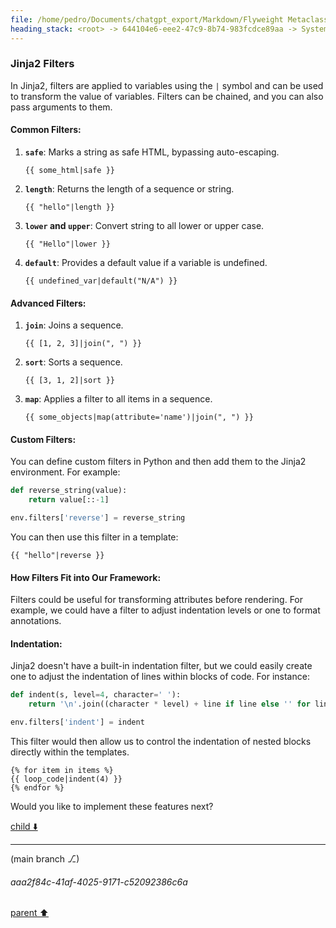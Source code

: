 ```yaml
---
file: /home/pedro/Documents/chatgpt_export/Markdown/Flyweight Metaclass for Models.md
heading_stack: <root> -> 644104e6-eee2-47c9-8b74-983fcdce89aa -> System -> c734da8b-007e-4793-a988-4ab6af4a8c7f -> System -> aaa21a84-fb1c-420d-a200-7e9ff8bd1dca -> User -> cc118a5e-cea7-4eb5-8a55-2d298a0eb3e4 -> Assistant -> aee36206-2846-4af8-97fc-c08ea32d04f7 -> Assistant -> fe5d834e-f4ba-4d75-a77b-b419a41172d6 -> Tool -> 3cc5cb2f-9bf2-4ec7-b730-4b7a6e37379d -> Assistant -> aaa2c0bf-efc0-41ea-9394-4821c3fecdd6 -> User -> 7770a31d-c47b-48a5-9a87-cd318296e663 -> Assistant -> 186f96c5-6c2e-4c78-90de-dfcc8ee777fc -> Tool -> c7e4a869-cad6-4bc6-8ce6-a57f1c21d6a5 -> Assistant -> aaa25436-2417-4590-99f2-b2c737ebd76e -> User -> 19cc38f8-b99d-499e-968a-3b533d806593 -> System -> 5827125a-b24e-4d18-86f6-470e815d7c30 -> Assistant -> 2514e975-d6c8-40fa-82d6-b29ba3ca3f5b -> Tool -> c413c192-dbfa-4cd5-b113-6201359a48c4 -> Assistant -> aaa26c46-7fbc-40e0-84af-8ed1af29aead -> User -> 506d9386-4909-4f98-b93b-918b5195353d -> Assistant -> 8d250109-2a1c-441d-ba2a-308f0a29d4ee -> Tool -> 3f71f78a-f0ab-414d-8582-4eb8ac0509a1 -> Assistant -> aaa2ffb7-f72c-40d5-966d-14e571c53329 -> User -> e807b595-379e-4edb-8fe6-eaa3da99bfe9 -> Assistant -> 1. `eval` and `exec` -> aaa25a0d-f0e8-4bd4-a669-466936b2c926 -> User -> a8b4ec28-b54d-42a8-9869-1f9003b5d03d -> Assistant -> 1. String Interpolation and Formatting -> 2. Template Engines -> 3. Abstract Syntax Trees (AST) -> 4. Code Objects -> 5. External Code Generators -> Considerations: -> aaa2160c-f02b-435f-b83d-e90262137062 -> User -> d53f0445-e6dd-4877-87d0-888ed58ebb6a -> Assistant -> Specialized Tools for Code Generation: -> aaa2e3d0-1e2b-4b68-8514-d4f950d30cc7 -> User -> 010a9d0b-ce90-4bf3-95b8-88e5ff084052 -> Assistant -> aaa21d32-d668-44ae-b08f-f222f44b4cd0 -> User -> a0cd3eb4-5990-44ff-9805-da6f97ff9893 -> Assistant -> f3b40fa7-3ee3-4a97-96eb-3ccf9fedc08b -> Tool -> 7ac70b6a-5567-4957-9e2b-960e3f85f32e -> Assistant -> 1cce47a3-81d6-4479-8ad5-298a4485b8e3 -> Assistant -> 18145d77-ffaa-4d6c-be45-9e7d531b9fd7 -> Tool -> ac949eea-f062-4e9d-a10a-645d16f3ab89 -> Assistant -> aaa2774d-64b6-4bb9-b1b3-dfc061b8c71d -> User -> 090df718-1273-46de-bd32-0bd1df2946cc -> Assistant -> aaa2be15-5b43-4eec-9472-3124b2b59b51 -> User -> f6c83d92-ee78-41b3-a474-cbcdc8cb533b -> Assistant -> 88df967f-807f-4201-bb2c-448b9bff3637 -> Tool -> 314de866-c6dc-4bd4-bb24-d5cde96cafd1 -> Assistant -> aaa2c7df-33c4-4f37-93f3-3f8dd7a72ef7 -> User -> d89f1fee-5401-417c-bdba-c62bef3f3f6e -> Assistant -> Jinja2 Filters
---
```

### Jinja2 Filters

In Jinja2, filters are applied to variables using the `|` symbol and can be used to transform the value of variables. Filters can be chained, and you can also pass arguments to them.

#### Common Filters:

1. **`safe`**: Marks a string as safe HTML, bypassing auto-escaping.
    ```jinja2
    {{ some_html|safe }}
    ```
   
2. **`length`**: Returns the length of a sequence or string.
    ```jinja2
    {{ "hello"|length }}
    ```
   
3. **`lower` and `upper`**: Convert string to all lower or upper case.
    ```jinja2
    {{ "Hello"|lower }}
    ```
  
4. **`default`**: Provides a default value if a variable is undefined.
    ```jinja2
    {{ undefined_var|default("N/A") }}
    ```

#### Advanced Filters:

1. **`join`**: Joins a sequence.
    ```jinja2
    {{ [1, 2, 3]|join(", ") }}
    ```
   
2. **`sort`**: Sorts a sequence.
    ```jinja2
    {{ [3, 1, 2]|sort }}
    ```

3. **`map`**: Applies a filter to all items in a sequence.
    ```jinja2
    {{ some_objects|map(attribute='name')|join(", ") }}
    ```

#### Custom Filters:

You can define custom filters in Python and then add them to the Jinja2 environment. For example:

```python
def reverse_string(value):
    return value[::-1]

env.filters['reverse'] = reverse_string
```

You can then use this filter in a template:

```jinja2
{{ "hello"|reverse }}
```

#### How Filters Fit into Our Framework:

Filters could be useful for transforming attributes before rendering. For example, we could have a filter to adjust indentation levels or one to format annotations.

#### Indentation:

Jinja2 doesn't have a built-in indentation filter, but we could easily create one to adjust the indentation of lines within blocks of code. For instance:

```python
def indent(s, level=4, character=' '):
    return '\n'.join((character * level) + line if line else '' for line in s.split('\n'))

env.filters['indent'] = indent
```

This filter would then allow us to control the indentation of nested blocks directly within the templates.

```jinja2
{% for item in items %}
{{ loop_code|indent(4) }}
{% endfor %}
```

Would you like to implement these features next?

[child ⬇️](#aaa2f84c-41af-4025-9171-c52092386c6a)

---

(main branch ⎇)
###### aaa2f84c-41af-4025-9171-c52092386c6a
[parent ⬆️](#d89f1fee-5401-417c-bdba-c62bef3f3f6e)
